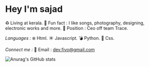 # Hey I'm sajad

♻️ Living at kerala.
🌱 Fun fact : I like songs, photography, designing, electronic works and more.
🍂 Position : Ceo off team Trace. 

*Languages :*
❄️ Html.
☀️ Javascript.
💣 Python.
🧬 Css.

*Connect me :*
🌈 Email : dev.fivo@gmail.com

![Anurag's GitHub stats](https://github-readme-stats.vercel.app/api?username=anuraghazra&count_private=true)




